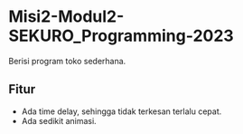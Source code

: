 # Misi2-Modul2-SEKURO_Programming-2023

Berisi program toko sederhana.

## Fitur

- Ada time delay, sehingga tidak terkesan terlalu cepat.
- Ada sedikit animasi.
